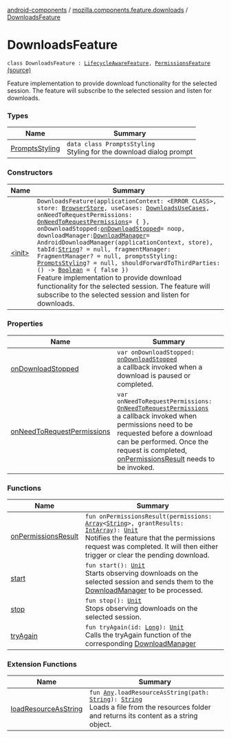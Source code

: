 [android-components](../../index.md) / [mozilla.components.feature.downloads](../index.md) / [DownloadsFeature](./index.md)

# DownloadsFeature

`class DownloadsFeature : `[`LifecycleAwareFeature`](../../mozilla.components.support.base.feature/-lifecycle-aware-feature/index.md)`, `[`PermissionsFeature`](../../mozilla.components.support.base.feature/-permissions-feature/index.md) [(source)](https://github.com/mozilla-mobile/android-components/blob/master/components/feature/downloads/src/main/java/mozilla/components/feature/downloads/DownloadsFeature.kt#L65)

Feature implementation to provide download functionality for the selected
session. The feature will subscribe to the selected session and listen
for downloads.

### Types

| Name | Summary |
|---|---|
| [PromptsStyling](-prompts-styling/index.md) | `data class PromptsStyling`<br>Styling for the download dialog prompt |

### Constructors

| Name | Summary |
|---|---|
| [&lt;init&gt;](-init-.md) | `DownloadsFeature(applicationContext: <ERROR CLASS>, store: `[`BrowserStore`](../../mozilla.components.browser.state.store/-browser-store/index.md)`, useCases: `[`DownloadsUseCases`](../-downloads-use-cases/index.md)`, onNeedToRequestPermissions: `[`OnNeedToRequestPermissions`](../../mozilla.components.support.base.feature/-on-need-to-request-permissions.md)` = { }, onDownloadStopped: `[`onDownloadStopped`](../../mozilla.components.feature.downloads.manager/on-download-stopped.md)` = noop, downloadManager: `[`DownloadManager`](../../mozilla.components.feature.downloads.manager/-download-manager/index.md)` = AndroidDownloadManager(applicationContext, store), tabId: `[`String`](https://kotlinlang.org/api/latest/jvm/stdlib/kotlin/-string/index.html)`? = null, fragmentManager: FragmentManager? = null, promptsStyling: `[`PromptsStyling`](-prompts-styling/index.md)`? = null, shouldForwardToThirdParties: () -> `[`Boolean`](https://kotlinlang.org/api/latest/jvm/stdlib/kotlin/-boolean/index.html)` = { false })`<br>Feature implementation to provide download functionality for the selected session. The feature will subscribe to the selected session and listen for downloads. |

### Properties

| Name | Summary |
|---|---|
| [onDownloadStopped](on-download-stopped.md) | `var onDownloadStopped: `[`onDownloadStopped`](../../mozilla.components.feature.downloads.manager/on-download-stopped.md)<br>a callback invoked when a download is paused or completed. |
| [onNeedToRequestPermissions](on-need-to-request-permissions.md) | `var onNeedToRequestPermissions: `[`OnNeedToRequestPermissions`](../../mozilla.components.support.base.feature/-on-need-to-request-permissions.md)<br>a callback invoked when permissions need to be requested before a download can be performed. Once the request is completed, [onPermissionsResult](on-permissions-result.md) needs to be invoked. |

### Functions

| Name | Summary |
|---|---|
| [onPermissionsResult](on-permissions-result.md) | `fun onPermissionsResult(permissions: `[`Array`](https://kotlinlang.org/api/latest/jvm/stdlib/kotlin/-array/index.html)`<`[`String`](https://kotlinlang.org/api/latest/jvm/stdlib/kotlin/-string/index.html)`>, grantResults: `[`IntArray`](https://kotlinlang.org/api/latest/jvm/stdlib/kotlin/-int-array/index.html)`): `[`Unit`](https://kotlinlang.org/api/latest/jvm/stdlib/kotlin/-unit/index.html)<br>Notifies the feature that the permissions request was completed. It will then either trigger or clear the pending download. |
| [start](start.md) | `fun start(): `[`Unit`](https://kotlinlang.org/api/latest/jvm/stdlib/kotlin/-unit/index.html)<br>Starts observing downloads on the selected session and sends them to the [DownloadManager](../../mozilla.components.feature.downloads.manager/-download-manager/index.md) to be processed. |
| [stop](stop.md) | `fun stop(): `[`Unit`](https://kotlinlang.org/api/latest/jvm/stdlib/kotlin/-unit/index.html)<br>Stops observing downloads on the selected session. |
| [tryAgain](try-again.md) | `fun tryAgain(id: `[`Long`](https://kotlinlang.org/api/latest/jvm/stdlib/kotlin/-long/index.html)`): `[`Unit`](https://kotlinlang.org/api/latest/jvm/stdlib/kotlin/-unit/index.html)<br>Calls the tryAgain function of the corresponding [DownloadManager](../../mozilla.components.feature.downloads.manager/-download-manager/index.md) |

### Extension Functions

| Name | Summary |
|---|---|
| [loadResourceAsString](../../mozilla.components.support.test.file/kotlin.-any/load-resource-as-string.md) | `fun `[`Any`](https://kotlinlang.org/api/latest/jvm/stdlib/kotlin/-any/index.html)`.loadResourceAsString(path: `[`String`](https://kotlinlang.org/api/latest/jvm/stdlib/kotlin/-string/index.html)`): `[`String`](https://kotlinlang.org/api/latest/jvm/stdlib/kotlin/-string/index.html)<br>Loads a file from the resources folder and returns its content as a string object. |
